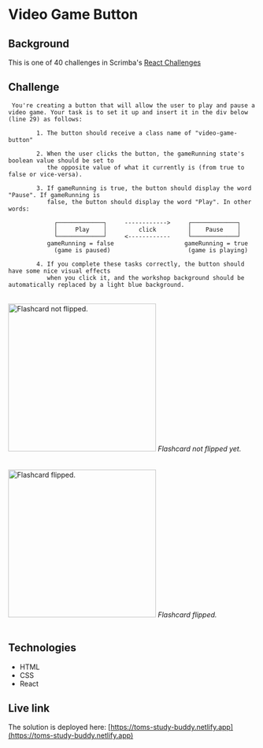 # Video Game Button

## Background
This is one of 40 challenges in Scrimba's <a href="https://v2.scrimba.com/react-challenges-c02n">React Challenges</a> 

## Challenge

```
 You're creating a button that will allow the user to play and pause a video game. Your task is to set it up and insert it in the div below (line 29) as follows: 
            
        1. The button should receive a class name of "video-game-button"
        
        2. When the user clicks the button, the gameRunning state's boolean value should be set to 
           the opposite value of what it currently is (from true to false or vice-versa).
            
        3. If gameRunning is true, the button should display the word "Pause". If gameRunning is 
           false, the button should display the word "Play". In other words:
          
             ┌─────────────┐     ------------>     ┌─────────────┐            
             │     Play    │         click         │    Pause    │
             └─────────────┘     <------------     └─────────────┘
           gameRunning = false                    gameRunning = true 
             (game is paused)                      (game is playing)
             
        4. If you complete these tasks correctly, the button should have some nice visual effects 
           when you click it, and the workshop background should be automatically replaced by a light blue background.
```

<br/>
<img src="./study-buddy-1.png" alt="Flashcard not flipped." width="300px"/>
<em>Flashcard not flipped yet.</em>
<br/>
<br/>
<br/>
<img src="./study-buddy-2.png" alt="Flashcard flipped." width="300px"/>
<em>Flashcard flipped.</em>
<br/>
<br/>

## Technologies
- HTML
- CSS
- React

## Live link
The solution is deployed here:
[https://toms-study-buddy.netlify.app](https://toms-study-buddy.netlify.app)

